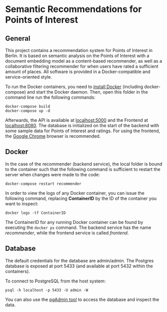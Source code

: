 # Semantic Recommendations for Points of Interest

## General

This project contains a recommendation system for Points of Interest in Berlin. It is based on semantic analysis on the Points of Interest with a document embedding model as a content-based recommender, as well as a collaborative filtering recommender for when users have rated a sufficient amount of places. All software is provided in a Docker-compatible and service-oriented style.

To run the Docker containers, you need to [install Docker](https://docs.docker.com/install/) (including docker-compose) and start the Docker daemon. Then, open this folder in the command line run the following commands:

```{sh}
docker-compose build
docker-compose up -d
```

Afterwards, the API is available at [localhost:5000](http://localhost:5000) and the Frontend at [localhost:8080](http://localhost:8080). The database is initialized on the start of the backend with some sample data for Points of Interest and ratings. For using the frontend, the [Google Chrome](https://www.google.com/intl/en/chrome/) browser is recommended.

## Docker

In the case of the recommender (backend service), the local folder is bound to the container such that the following command is sufficient to restart the server when changes were made to the code:

```{sh}
docker-compose restart recommender
```

In order to view the logs of any Docker container, you can issue the following command, replacing **ContainerID** by the ID of the container you want to inspect:

```{sh}
docker logs -tf ContainerID
```

The ContainerID for any running Docker container can be found by executing the ```docker ps``` command. The backend service has the name _recommender_, while the frontend service is called _frontend_.

## Database

The default credentials for the database are admin/admin. The Postgres database is exposed at port 5433 (and available at port 5432 within the containers).

To connect to PostgreSQL from the host system:

```{sh}
psql -h localhost -p 5433 -U admin -W
```

You can also use the [pgAdmin tool](https://www.pgadmin.org) to access the database and inspect the data.
